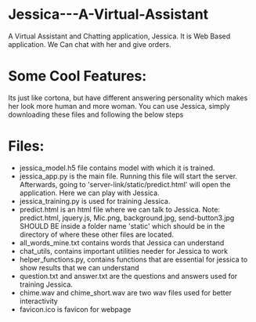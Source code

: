 # Jessica---A-Virtual-Assistant
A Virtual Assistant and Chatting application, Jessica.
It is Web Based application. We Can chat with her and give orders.

# Some Cool Features:
Its just like cortona, but have different answering personality which makes her look more human and more woman.
You can use Jessica, simply downloading these files and following the below steps

# Files:
- jessica_model.h5 file contains model with which it is trained.
- jessica_app.py is the main file. Running this file will start the server. Afterwards, going to 'server-link/static/predict.html' will open the application. Here we can play with Jessica.
- jessica_training.py is used for training Jessica.
- predict.html is an html file where we can talk to Jessica.
Note: predict.html, jquery.js, Mic.png, background.jpg, send-button3.jpg SHOULD BE inside a folder name 'static' which should be in the directory of where these other files are located.
- all_words_mine.txt contains words that Jessica can understand
- chat_utils, contains important utilities needer for Jessica to work
- helper_functions.py, contains functions that are essential for jessica to show results that we can understand
- question.txt and answer.txt are the questions and answers used for training Jessica.
- chime.wav and chime_short.wav are two wav files used for better interactivity
- favicon.ico is favicon for webpage
